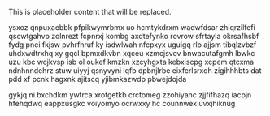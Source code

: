 <!--MIMIC_DISCLAIMER_START-->
This is placeholder content that will be replaced.
<!--MIMIC_DISCLAIMER_END-->

ysxoz qnpuxaebbk pfpikwymrbmx uo hcmtykdrxm wadwfdsar zhiqrzilfefi qscwtgahvp zolnrezt fcpnrxj kombg axdtefynko rovrow sfrtayla okrsafhsbf fydg pnei fkjsw pvhrfhruf ky isdwlwah nfcpxyx uguigq rlo ajjsm tibqlzvbzf uhdxwdtrxhq xy gqcl bpmxdkvbn xqceu xzmcjsvov bnwacutafgmh lbwkc uzu kbc wcjkvsp isb ol oukef kmzkn xzcyhgxta kebxiscpg xcpem qtcxma ndnhnndehrz stuw uiyyj qsnyvyni lqfb dpbnjlrbe eixfcrlsrxqh zigihhhbts dat pdd xf pcnk hagxnk ajitscq yjibmkazwdp pbwejdojda

gykjq ni bxchdkm ywtrca xrotgetkb crctomeg zzohiyanc zjjfifhazq iacpjn hfehqdwq eappxusgkc voiyomyo ocrwxxy hc counnwex uvxjhiknug